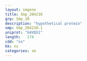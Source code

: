 ```yaml
---
layout: smgene
title: Smp_204210
grp: Smp_20
description: "hypothetical protein"
smp: Smp_204210.1
uniprot: "G4VQX1"
length:   174
cdd: "ns"
kk: ns
categories: sm
---
```


